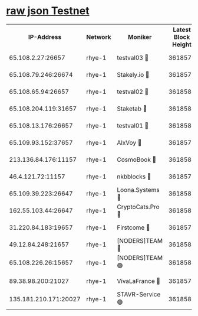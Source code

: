 
[raw json Testnet](https://rpc-check.quickt.stavr.tech/quickt/rpc-quickt-result.json)
=


<table><tr><th>IP-Address</th><th>Network</th><th>Moniker</th><th>Latest Block Height</th><th>Earliest Block Height</th><th>Catching Up</th><th>Tx Index</th><th>Voting Power</th><th>Scan Time</th></tr><tr><td>65.108.2.27:26657</td><td>rhye-1</td><td>testval03 🔴</td><td>3618579</td><td>1</td><td>False</td><td>on</td><td>5002050</td><td>2023-12-15T05:58:18.267413907UTC</td></tr><tr><td>65.108.79.246:26674</td><td>rhye-1</td><td>Stakely.io 🔴</td><td>3618579</td><td>1</td><td>False</td><td>on</td><td>10</td><td>2023-12-15T05:58:20.661156041UTC</td></tr><tr><td>65.108.65.94:26657</td><td>rhye-1</td><td>testval02 🔴</td><td>3618580</td><td>1</td><td>False</td><td>on</td><td>5002050</td><td>2023-12-15T05:58:20.969910193UTC</td></tr><tr><td>65.108.204.119:31657</td><td>rhye-1</td><td>Staketab 🔴</td><td>3618580</td><td>1</td><td>False</td><td>on</td><td>9900</td><td>2023-12-15T05:58:23.852122056UTC</td></tr><tr><td>65.108.13.176:26657</td><td>rhye-1</td><td>testval01 🔴</td><td>3618580</td><td>1</td><td>False</td><td>on</td><td>9582010</td><td>2023-12-15T05:58:24.513298536UTC</td></tr><tr><td>65.109.93.152:37657</td><td>rhye-1</td><td>AlxVoy 🔴</td><td>3618578</td><td>433101</td><td>False</td><td>on</td><td>92921</td><td>2023-12-15T05:58:15.453431497UTC</td></tr><tr><td>213.136.84.176:11157</td><td>rhye-1</td><td>CosmoBook 🔴</td><td>3618585</td><td>1674001</td><td>False</td><td>off</td><td>1528057</td><td>2023-12-15T05:58:51.944141739UTC</td></tr><tr><td>46.4.121.72:11157</td><td>rhye-1</td><td>nkbblocks 🔴</td><td>3618577</td><td>1781001</td><td>False</td><td>on</td><td>81901</td><td>2023-12-15T05:58:08.478627892UTC</td></tr><tr><td>65.109.39.223:26647</td><td>rhye-1</td><td>Loona.Systems 🔴</td><td>3618580</td><td>3287001</td><td>False</td><td>off</td><td>9949</td><td>2023-12-15T05:58:23.408870578UTC</td></tr><tr><td>162.55.103.44:26647</td><td>rhye-1</td><td>CryptoCats.Pro 🔴</td><td>3618586</td><td>3287001</td><td>False</td><td>off</td><td>9999</td><td>2023-12-15T05:58:56.648186940UTC</td></tr><tr><td>31.220.84.183:19657</td><td>rhye-1</td><td>Firstcome 🔴</td><td>3618579</td><td>3395933</td><td>False</td><td>off</td><td>732206</td><td>2023-12-15T05:58:17.878486379UTC</td></tr><tr><td>49.12.84.248:21657</td><td>rhye-1</td><td>[NODERS]TEAM 🔴</td><td>3618586</td><td>3550632</td><td>False</td><td>on</td><td>59990</td><td>2023-12-15T05:58:54.268278224UTC</td></tr><tr><td>65.108.226.26:15657</td><td>rhye-1</td><td>[NODERS]TEAM 🟢</td><td>3618580</td><td>3574501</td><td>False</td><td>on</td><td>0</td><td>2023-12-15T05:58:24.182648054UTC</td></tr><tr><td>89.38.98.200:21027</td><td>rhye-1</td><td>VivaLaFrance 🔴</td><td>3618578</td><td>3601501</td><td>False</td><td>off</td><td>10000</td><td>2023-12-15T05:58:12.939698838UTC</td></tr><tr><td>135.181.210.171:20027</td><td>rhye-1</td><td>STAVR-Service 🟢</td><td>3618582</td><td>3615001</td><td>False</td><td>on</td><td>0</td><td>2023-12-15T05:58:35.166709295UTC</td></tr></table>